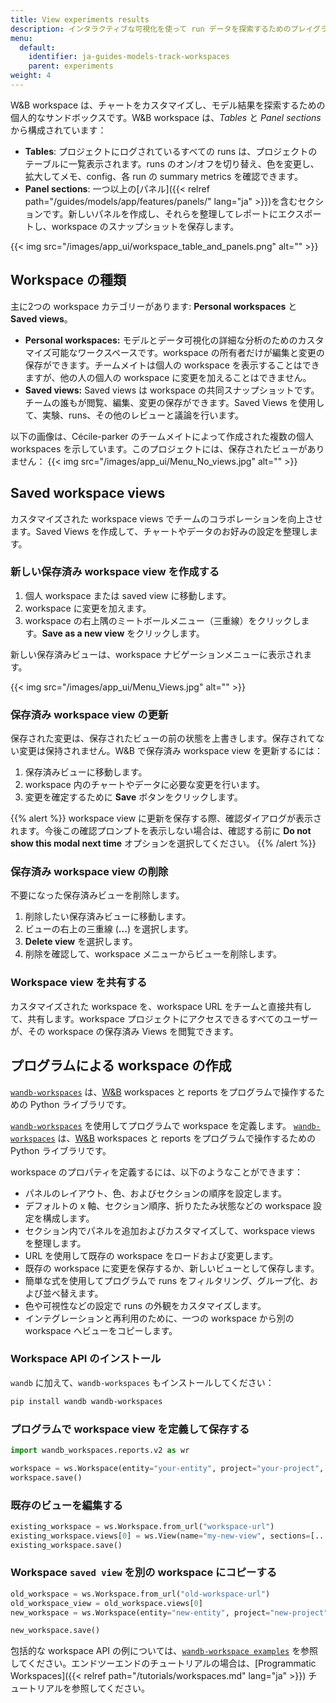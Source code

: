 ```yaml
---
title: View experiments results
description: インタラクティブな可視化を使って run データを探索するためのプレイグラウンド
menu:
  default:
    identifier: ja-guides-models-track-workspaces
    parent: experiments
weight: 4
---
```


W&B workspace は、チャートをカスタマイズし、モデル結果を探索するための個人的なサンドボックスです。W&B workspace は、*Tables* と *Panel sections* から構成されています：

* **Tables**: プロジェクトにログされているすべての runs は、プロジェクトのテーブルに一覧表示されます。runs のオン/オフを切り替え、色を変更し、拡大してメモ、config、各 run の summary metrics を確認できます。
* **Panel sections**: 一つ以上の[パネル]({{< relref path="/guides/models/app/features/panels/" lang="ja" >}})を含むセクションです。新しいパネルを作成し、それらを整理してレポートにエクスポートし、workspace のスナップショットを保存します。

{{< img src="/images/app_ui/workspace_table_and_panels.png" alt="" >}}

## Workspace の種類
主に2つの workspace カテゴリーがあります: **Personal workspaces** と **Saved views**。

* **Personal workspaces:** モデルとデータ可視化の詳細な分析のためのカスタマイズ可能なワークスペースです。workspace の所有者だけが編集と変更の保存ができます。チームメイトは個人の workspace を表示することはできますが、他の人の個人の workspace に変更を加えることはできません。
* **Saved views:** Saved views は workspace の共同スナップショットです。チームの誰もが閲覧、編集、変更の保存ができます。Saved Views を使用して、実験、runs、その他のレビューと議論を行います。

以下の画像は、Cécile-parker のチームメイトによって作成された複数の個人 workspaces を示しています。このプロジェクトには、保存されたビューがありません：
{{< img src="/images/app_ui/Menu_No_views.jpg" alt="" >}}

## Saved workspace views
カスタマイズされた workspace views でチームのコラボレーションを向上させます。Saved Views を作成して、チャートやデータのお好みの設定を整理します。

### 新しい保存済み workspace view を作成する

1. 個人 workspace または saved view に移動します。
2. workspace に変更を加えます。
3. workspace の右上隅のミートボールメニュー（三重線）をクリックします。**Save as a new view** をクリックします。

新しい保存済みビューは、workspace ナビゲーションメニューに表示されます。

{{< img src="/images/app_ui/Menu_Views.jpg" alt="" >}}

### 保存済み workspace view の更新
保存された変更は、保存されたビューの前の状態を上書きします。保存されてない変更は保持されません。W&B で保存済み workspace view を更新するには：

1. 保存済みビューに移動します。
2. workspace 内のチャートやデータに必要な変更を行います。
3. 変更を確定するために **Save** ボタンをクリックします。

{{% alert %}}
workspace view に更新を保存する際、確認ダイアログが表示されます。今後この確認プロンプトを表示しない場合は、確認する前に **Do not show this modal next time** オプションを選択してください。
{{% /alert %}}

### 保存済み workspace view の削除
不要になった保存済みビューを削除します。

1. 削除したい保存済みビューに移動します。
2. ビューの右上の三重線 (**...**) を選択します。
3. **Delete view** を選択します。
4. 削除を確認して、workspace メニューからビューを削除します。

### Workspace view を共有する
カスタマイズされた workspace を、workspace URL をチームと直接共有して、共有します。workspace プロジェクトにアクセスできるすべてのユーザーが、その workspace の保存済み Views を閲覧できます。

## プログラムによる workspace の作成

[`wandb-workspaces`](https://github.com/wandb/wandb-workspaces/tree/main) は、[W&B](https://wandb.ai/) workspaces と reports をプログラムで操作するための Python ライブラリです。

[`wandb-workspaces`](https://github.com/wandb/wandb-workspaces/tree/main) を使用してプログラムで workspace を定義します。 [`wandb-workspaces`](https://github.com/wandb/wandb-workspaces/tree/main) は、[W&B](https://wandb.ai/) workspaces と reports をプログラムで操作するための Python ライブラリです。

workspace のプロパティを定義するには、以下のようなことができます：

* パネルのレイアウト、色、およびセクションの順序を設定します。
* デフォルトの x 軸、セクション順序、折りたたみ状態などの workspace 設定を構成します。
* セクション内でパネルを追加およびカスタマイズして、workspace views を整理します。
* URL を使用して既存の workspace をロードおよび変更します。
* 既存の workspace に変更を保存するか、新しいビューとして保存します。
* 簡単な式を使用してプログラムで runs をフィルタリング、グループ化、および並べ替えます。
* 色や可視性などの設定で runs の外観をカスタマイズします。
* インテグレーションと再利用のために、一つの workspace から別の workspace へビューをコピーします。

### Workspace API のインストール

`wandb` に加えて、`wandb-workspaces` もインストールしてください：

```bash
pip install wandb wandb-workspaces
```

### プログラムで workspace view を定義して保存する

```python
import wandb_workspaces.reports.v2 as wr

workspace = ws.Workspace(entity="your-entity", project="your-project", views=[...])
workspace.save()
```

### 既存のビューを編集する
```python
existing_workspace = ws.Workspace.from_url("workspace-url")
existing_workspace.views[0] = ws.View(name="my-new-view", sections=[...])
existing_workspace.save()
```

### Workspace `saved view` を別の workspace にコピーする

```python
old_workspace = ws.Workspace.from_url("old-workspace-url")
old_workspace_view = old_workspace.views[0]
new_workspace = ws.Workspace(entity="new-entity", project="new-project", views=[old_workspace_view])

new_workspace.save()
```

包括的な workspace API の例については、[`wandb-workspace examples`](https://github.com/wandb/wandb-workspaces/tree/main/examples/workspaces) を参照してください。エンドツーエンドのチュートリアルの場合は、[Programmatic Workspaces]({{< relref path="/tutorials/workspaces.md" lang="ja" >}}) チュートリアルを参照してください。